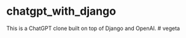 # chatgpt_with_django
This is a ChatGPT clone built on top of Django and OpenAI.
#   v e g e t a  
 